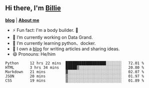 

## Hi there, I'm [Billie](https://billie52707.cn) 
<strong><a href="https://www.cnblogs.com/billie52707">blog</a></strong> |
  <strong><a href="https://billie52707.cn/about/">About me</a></strong>  

- ⚡  Fun fact: I'm a body builder. 🏃
- 🔭  I’m currently working on Data Grand.
- 🌱  I’m currently learning python、docker.
- 📑  I own a [blog](https://billie52707.cn) for writing articles and sharing ideas.
- 😄  Pronouns: He/him







<!--START_SECTION:waka-->
```text
Python     12 hrs 22 mins  ██████████████████░░░░░░░   72.01 % 
HTML       3 hrs 34 mins   █████▒░░░░░░░░░░░░░░░░░░░   20.80 % 
Markdown   21 mins         ▓░░░░░░░░░░░░░░░░░░░░░░░░   02.07 % 
JSON       20 mins         ▒░░░░░░░░░░░░░░░░░░░░░░░░   01.97 % 
CSS        19 mins         ▒░░░░░░░░░░░░░░░░░░░░░░░░   01.89 % 
```
<!--END_SECTION:waka-->
